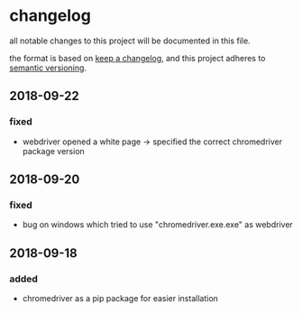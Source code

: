 # changelog

all notable changes to this project will be documented in this file.

the format is based on [keep a changelog](https://keepachangelog.com/en/1.0.0/),
and this project adheres to [semantic versioning](https://semver.org/spec/v2.0.0.html).

## 2018-09-22

### fixed

-	webdriver opened a white page -> specified the correct chromedriver package version

## 2018-09-20

### fixed

-   bug on windows which tried to use "chromedriver.exe.exe" as webdriver

## 2018-09-18

### added

-   chromedriver as a pip package for easier installation
